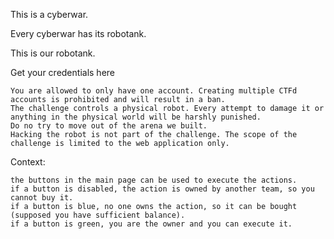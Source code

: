 This is a cyberwar.

Every cyberwar has its robotank.

This is our robotank.

Get your credentials here

    You are allowed to only have one account. Creating multiple CTFd accounts is prohibited and will result in a ban.
    The challenge controls a physical robot. Every attempt to damage it or anything in the physical world will be harshly punished.
    Do no try to move out of the arena we built.
    Hacking the robot is not part of the challenge. The scope of the challenge is limited to the web application only.

Context:

    the buttons in the main page can be used to execute the actions.
    if a button is disabled, the action is owned by another team, so you cannot buy it.
    if a button is blue, no one owns the action, so it can be bought (supposed you have sufficient balance).
    if a button is green, you are the owner and you can execute it.
